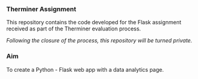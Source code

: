 ### Therminer Assignment 

This repository contains the code developed for the Flask assignment received as part of the Therminer evaluation process.

*Following the closure of the process, this repository will be turned private.*

### Aim

To create a Python - Flask web app with a data analytics page.
